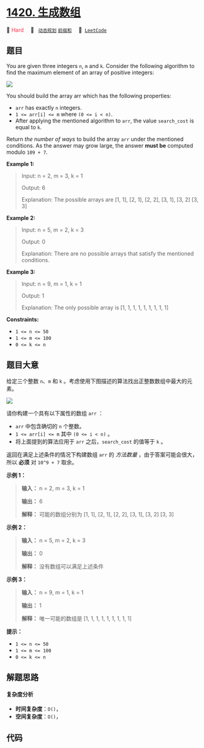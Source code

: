 # [1420. 生成数组](https://leetcode.com/problems/build-array-where-you-can-find-the-maximum-exactly-k-comparisons)

🔴 <font color=#ff334b>Hard</font>&emsp; 🔖&ensp; [`动态规划`](/leetcode-js/outline/tag/dynamic-programming.md) [`前缀和`](/leetcode-js/outline/tag/prefix-sum.md)&emsp; 🔗&ensp;[`LeetCode`](https://leetcode.com/problems/build-array-where-you-can-find-the-maximum-exactly-k-comparisons)

## 题目

You are given three integers `n`, `m` and `k`. Consider the following
algorithm to find the maximum element of an array of positive integers:

![](https://assets.leetcode.com/uploads/2020/04/02/e.png)

You should build the array arr which has the following properties:

  * `arr` has exactly `n` integers.
  * `1 <= arr[i] <= m` where `(0 <= i < n)`.
  * After applying the mentioned algorithm to `arr`, the value `search_cost` is equal to `k`.

Return _the number of ways_ to build the array `arr` under the mentioned
conditions. As the answer may grow large, the answer **must be** computed
modulo `109 + 7`.



**Example 1:**

> Input: n = 2, m = 3, k = 1
> 
> Output: 6
> 
> Explanation: The possible arrays are [1, 1], [2, 1], [2, 2], [3, 1], [3, 2] [3, 3]

**Example 2:**

> Input: n = 5, m = 2, k = 3
> 
> Output: 0
> 
> Explanation: There are no possible arrays that satisfy the mentioned conditions.

**Example 3:**

> Input: n = 9, m = 1, k = 1
> 
> Output: 1
> 
> Explanation: The only possible array is [1, 1, 1, 1, 1, 1, 1, 1, 1]

**Constraints:**

  * `1 <= n <= 50`
  * `1 <= m <= 100`
  * `0 <= k <= n`


## 题目大意

给定三个整数 `n`、`m` 和 `k` 。考虑使用下图描述的算法找出正整数数组中最大的元素。

![](https://assets.leetcode-cn.com/aliyun-lc-upload/uploads/2020/04/19/e.png)

请你构建一个具有以下属性的数组 `arr` ：

  * `arr` 中包含确切的 `n` 个整数。
  * `1 <= arr[i] <= m` 其中 `(0 <= i < n)` 。
  * 将上面提到的算法应用于 `arr` 之后，`search_cost` 的值等于 `k` 。

返回在满足上述条件的情况下构建数组 `arr` 的 _方法数量_  ，由于答案可能会很大，所以 **必须** 对 `10^9 + 7` 取余。



**示例 1：**

> 
> 
> 
> 
> 
> **输入：** n = 2, m = 3, k = 1
> 
> **输出：** 6
> 
> **解释：** 可能的数组分别为 [1, 1], [2, 1], [2, 2], [3, 1], [3, 2] [3, 3]
> 
> 

**示例 2：**

> 
> 
> 
> 
> 
> **输入：** n = 5, m = 2, k = 3
> 
> **输出：** 0
> 
> **解释：** 没有数组可以满足上述条件
> 
> 

**示例 3：**

> 
> 
> 
> 
> 
> **输入：** n = 9, m = 1, k = 1
> 
> **输出：** 1
> 
> **解释：** 唯一可能的数组是 [1, 1, 1, 1, 1, 1, 1, 1, 1]
> 
> 



**提示：**

  * `1 <= n <= 50`
  * `1 <= m <= 100`
  * `0 <= k <= n`


## 解题思路

#### 复杂度分析

- **时间复杂度**：`O()`，
- **空间复杂度**：`O()`，

## 代码

```javascript

```